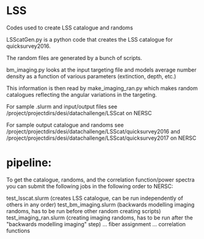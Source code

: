 # LSS
Codes used to create LSS catalogue and randoms

LSScatGen.py is a python code that creates the LSS catalogue for quicksurvey2016.

The random files are generated by a bunch of scripts.

bm_imaging.py looks at the input targeting file and models average number
density as a function of various parameters (extinction, depth, etc.)

This information is then read by make_imaging_ran.py which makes random
catalogues reflecting the angular variations in the targeting.

For sample .slurm and input/output files see /project/projectdirs/desi/datachallenge/LSScat on NERSC

For sample output catalogue and randoms see /project/projectdirs/desi/datachallenge/LSScat/quicksurvey2016 
and /project/projectdirs/desi/datachallenge/LSScat/quicksurvey2017 on NERSC

# pipeline:

To get the catalogue, randoms, and the correlation function/power spectra you can submit the following jobs in the
following order to NERSC:

test_lsscat.slurm (creates LSS catalogue, can be run independently of others in any order)
test_bm_imaging.slurm (backwards modelling imaging randoms, has to be run before other random creating scripts)
test_imaging_ran.slurm (creating imaging randoms, has to be run after the "backwards modelling imaging" step)
...
fiber assignment
...
correlation functions
